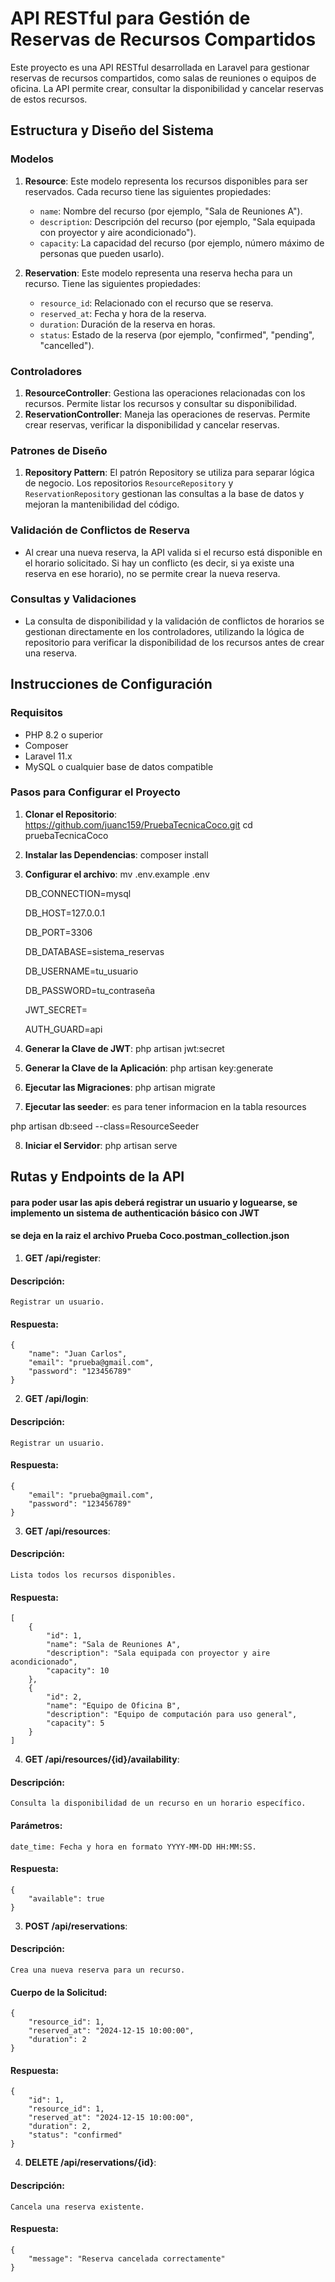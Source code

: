 # API RESTful para Gestión de Reservas de Recursos Compartidos

Este proyecto es una API RESTful desarrollada en Laravel para gestionar reservas de recursos compartidos, como salas de reuniones o equipos de oficina. La API permite crear, consultar la disponibilidad y cancelar reservas de estos recursos.

## Estructura y Diseño del Sistema

### Modelos
1. **Resource**: Este modelo representa los recursos disponibles para ser reservados. Cada recurso tiene las siguientes propiedades:
   - `name`: Nombre del recurso (por ejemplo, "Sala de Reuniones A").
   - `description`: Descripción del recurso (por ejemplo, "Sala equipada con proyector y aire acondicionado").
   - `capacity`: La capacidad del recurso (por ejemplo, número máximo de personas que pueden usarlo).
   
2. **Reservation**: Este modelo representa una reserva hecha para un recurso. Tiene las siguientes propiedades:
   - `resource_id`: Relacionado con el recurso que se reserva.
   - `reserved_at`: Fecha y hora de la reserva.
   - `duration`: Duración de la reserva en horas.
   - `status`: Estado de la reserva (por ejemplo, "confirmed", "pending", "cancelled").

### Controladores
1. **ResourceController**: Gestiona las operaciones relacionadas con los recursos. Permite listar los recursos y consultar su disponibilidad.
2. **ReservationController**: Maneja las operaciones de reservas. Permite crear reservas, verificar la disponibilidad y cancelar reservas.

### Patrones de Diseño
1. **Repository Pattern**: El patrón Repository se utiliza para separar lógica de negocio. Los repositorios `ResourceRepository` y `ReservationRepository` gestionan las consultas a la base de datos y mejoran la mantenibilidad del código.

### Validación de Conflictos de Reserva
- Al crear una nueva reserva, la API valida si el recurso está disponible en el horario solicitado. Si hay un conflicto (es decir, si ya existe una reserva en ese horario), no se permite crear la nueva reserva.


### Consultas y Validaciones
- La consulta de disponibilidad y la validación de conflictos de horarios se gestionan directamente en los controladores, utilizando la lógica de repositorio para verificar la disponibilidad de los recursos antes de crear una reserva.

## Instrucciones de Configuración

### Requisitos
- PHP 8.2 o superior
- Composer
- Laravel 11.x
- MySQL o cualquier base de datos compatible

### Pasos para Configurar el Proyecto

1. **Clonar el Repositorio**:
   https://github.com/juanc159/PruebaTecnicaCoco.git
   cd pruebaTecnicaCoco

2. **Instalar las Dependencias**:
   composer install

3. **Configurar el archivo**:
   mv .env.example .env

    DB_CONNECTION=mysql

    DB_HOST=127.0.0.1

    DB_PORT=3306

    DB_DATABASE=sistema_reservas

    DB_USERNAME=tu_usuario
    
    DB_PASSWORD=tu_contraseña

    JWT_SECRET=

    AUTH_GUARD=api

4. **Generar la Clave de JWT**:
   php artisan jwt:secret

5. **Generar la Clave de la Aplicación**:
   php artisan key:generate

6. **Ejecutar las Migraciones**:
   php artisan migrate

7.  **Ejecutar las seeder**: 
    es para tener informacion en la tabla  resources
   
   php artisan db:seed --class=ResourceSeeder

8. **Iniciar el Servidor**:
   php artisan serve


## Rutas y Endpoints de la API

#### para poder usar las apis deberá registrar un usuario y loguearse, se implemento un sistema de authenticación básico  con JWT
#### se deja en la raiz el archivo Prueba Coco.postman_collection.json

1. **GET /api/register**:
#### Descripción:
    Registrar un usuario.
#### Respuesta: 
    {
        "name": "Juan Carlos",
        "email": "prueba@gmail.com", 
        "password": "123456789"
    }

2. **GET /api/login**:
#### Descripción:
    Registrar un usuario.
#### Respuesta: 
    { 
        "email": "prueba@gmail.com", 
        "password": "123456789"
    }



3. **GET /api/resources**:
#### Descripción:
    Lista todos los recursos disponibles.
#### Respuesta:
    [
        {
            "id": 1,
            "name": "Sala de Reuniones A",
            "description": "Sala equipada con proyector y aire acondicionado",
            "capacity": 10
        },
        {
            "id": 2,
            "name": "Equipo de Oficina B",
            "description": "Equipo de computación para uso general",
            "capacity": 5
        }
    ]

4. **GET /api/resources/{id}/availability**:
#### Descripción:
    Consulta la disponibilidad de un recurso en un horario específico.
#### Parámetros:
    date_time: Fecha y hora en formato YYYY-MM-DD HH:MM:SS.
#### Respuesta: 
    {
        "available": true
    }

3. **POST /api/reservations**:
#### Descripción:
    Crea una nueva reserva para un recurso.
#### Cuerpo de la Solicitud: 
    {
        "resource_id": 1,
        "reserved_at": "2024-12-15 10:00:00",
        "duration": 2
    }
#### Respuesta: 
    {
        "id": 1,
        "resource_id": 1,
        "reserved_at": "2024-12-15 10:00:00",
        "duration": 2,
        "status": "confirmed"
    }


4. **DELETE /api/reservations/{id}**:
#### Descripción:
    Cancela una reserva existente. 
#### Respuesta: 
    {
        "message": "Reserva cancelada correctamente"
    }
